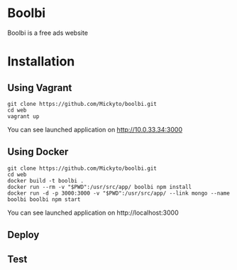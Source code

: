 Boolbi
======

Boolbi is a free ads website

# Installation

## Using Vagrant

```ssh
git clone https://github.com/Mickyto/boolbi.git
cd web
vagrant up
```
You can see launched application on http://10.0.33.34:3000

## Using Docker

```ssh
git clone https://github.com/Mickyto/boolbi.git
cd web
docker build -t boolbi .
docker run --rm -v "$PWD":/usr/src/app/ boolbi npm install
docker run -d -p 3000:3000 -v "$PWD":/usr/src/app/ --link mongo --name boolbi boolbi npm start
```

You can see launched application on http://localhost:3000


## Deploy



## Test


